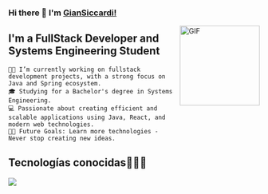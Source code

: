 ### Hi there 👋 I'm [GianSiccardi!](https://github.com/GianSiccardi)

<img align="right" alt="GIF" height="160px" src="https://media.giphy.com/media/Ah3zHH7hvsSB2/giphy.gif" />

## I'm a FullStack Developer and Systems Engineering Student

    👨‍💻 I’m currently working on fullstack development projects, with a strong focus on Java and Spring ecosystem.
    🎓 Studying for a Bachelor's degree in Systems Engineering.
    💻 Passionate about creating efficient and scalable applications using Java, React, and modern web technologies.
    💪🏼 Future Goals: Learn more technologies - Never stop creating new ideas.


##  
<h2 >Tecnologías conocidas👨🏻‍💻</h2>
<p align="left">
  <a href="https://skillicons.dev">
    <img src="https://skillicons.dev/icons?i=java,react,html,css,js,mysql,sqlite,,git,github,docker,materialui,postman,eclipse,vscode,bash,linux,kubernetes,tailwindcss&perline=12" />
  </a>
</p>
